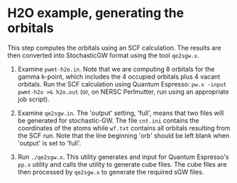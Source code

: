 # H2O example, generating the orbitals

This step computes the orbitals using an SCF calculation.
The results are then converted into StochasticGW format using the tool
`qe2sgw.x`.

1. Examine `pwmt-h2o.in`. Note that we are computing 8 orbitals for the
   gamma k-point, which includes the 4 occupied orbitals plus 4 vacant
   orbitals. Run the SCF calculation using Quantum Espresso:
   `pw.x -input pwmt-h2o >& h2o.out` (or, on NERSC Perlmutter, run using an
   appropriate job script).

2. Examine `qe2sgw.in`. The 'output' setting, 'full', means that two files
   will be generated for stochastic-GW. The file `cnt.ini` contains the 
   coordinates of the atoms while `wf.txt` contains all orbitals resulting
   from the SCF run. Note that the line beginning 'orb' should be left blank
   when 'output' is set to 'full'.

3. Run `./qe2sgw.x`. This utility generates and input for Quantum Espresso's
   `pp.x` utility and calls the utility to generate cube files. The cube files
   are then processed by `qe2sgw.x` to generate the required sGW files.

